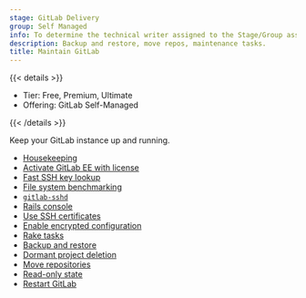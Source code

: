 ```yaml
---
stage: GitLab Delivery
group: Self Managed
info: To determine the technical writer assigned to the Stage/Group associated with this page, see https://handbook.gitlab.com/handbook/product/ux/technical-writing/#assignments
description: Backup and restore, move repos, maintenance tasks.
title: Maintain GitLab
---
```


{{< details >}}

- Tier: Free, Premium, Ultimate
- Offering: GitLab Self-Managed

{{< /details >}}

Keep your GitLab instance up and running.

- [Housekeeping](../housekeeping.md)
- [Activate GitLab EE with license](../license_file.md)
- [Fast SSH key lookup](fast_ssh_key_lookup.md)
- [File system benchmarking](filesystem_benchmarking.md)
- [`gitlab-sshd`](gitlab_sshd.md)
- [Rails console](rails_console.md)
- [Use SSH certificates](ssh_certificates.md)
- [Enable encrypted configuration](../encrypted_configuration.md)
- [Rake tasks](../../raketasks/_index.md)
- [Backup and restore](../backup_restore/_index.md)
- [Dormant project deletion](../dormant_project_deletion.md)
- [Move repositories](moving_repositories.md)
- [Read-only state](../read_only_gitlab.md)
- [Restart GitLab](../restart_gitlab.md)

